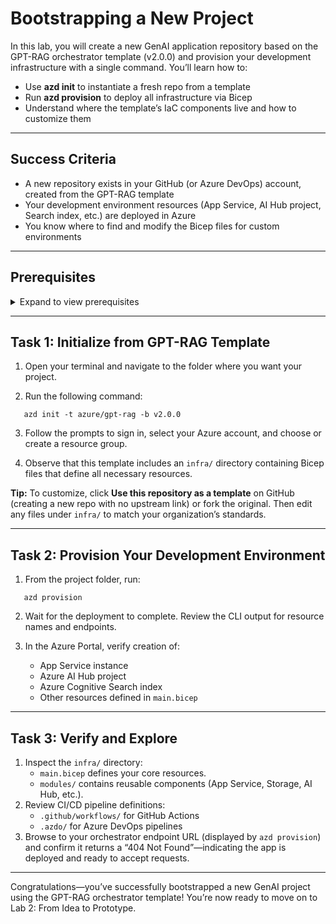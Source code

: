 # Bootstrapping a New Project

In this lab, you will create a new GenAI application repository based on the GPT-RAG orchestrator template (v2.0.0) and provision your development infrastructure with a single command. You’ll learn how to:

- Use **azd init** to instantiate a fresh repo from a template  
- Run **azd provision** to deploy all infrastructure via Bicep  
- Understand where the template’s IaC components live and how to customize them  

---

## Success Criteria

- A new repository exists in your GitHub (or Azure DevOps) account, created from the GPT-RAG template  
- Your development environment resources (App Service, AI Hub project, Search index, etc.) are deployed in Azure  
- You know where to find and modify the Bicep files for custom environments  

---

## Prerequisites

<details markdown="block">
<summary>Expand to view prerequisites</summary>

### Required Tools  
- Azure CLI (`az`) – https://aka.ms/install-az  
- Azure Developer CLI (`azd`) – https://aka.ms/install-azd  
- GitHub CLI (`gh`) – https://cli.github.com/  
- Git – https://git-scm.com/downloads  

### You Will Also Need  
- An **Azure subscription** with permissions to create resource groups and assign roles  
- Access to **Azure OpenAI** (request via the Microsoft form if needed)  
- Ability to create or use an existing **Service Principal** with at least **Contributor** role on your subscription  
  - _In production, you can scope down to least-privilege roles; Contributor is used here for simplicity._  
</details>

---

## Task 1: Initialize from GPT-RAG Template

1. Open your terminal and navigate to the folder where you want your project.  

2. Run the following command:  

```
   azd init -t azure/gpt-rag -b v2.0.0  
```

3. Follow the prompts to sign in, select your Azure account, and choose or create a resource group.  

4. Observe that this template includes an `infra/` directory containing Bicep files that define all necessary resources.

**Tip:** To customize, click **Use this repository as a template** on GitHub (creating a new repo with no upstream link) or fork the original. Then edit any files under `infra/` to match your organization’s standards.

---

## Task 2: Provision Your Development Environment

1. From the project folder, run:  

```
   azd provision  
```

2. Wait for the deployment to complete. Review the CLI output for resource names and endpoints.  

3. In the Azure Portal, verify creation of:  
   - App Service instance  
   - Azure AI Hub project  
   - Azure Cognitive Search index  
   - Other resources defined in `main.bicep`

---

## Task 3: Verify and Explore

1. Inspect the `infra/` directory:  
   - `main.bicep` defines your core resources.  
   - `modules/` contains reusable components (App Service, Storage, AI Hub, etc.).  
2. Review CI/CD pipeline definitions:  
   - `.github/workflows/` for GitHub Actions  
   - `.azdo/` for Azure DevOps pipelines  
3. Browse to your orchestrator endpoint URL (displayed by `azd provision`) and confirm it returns a “404 Not Found”—indicating the app is deployed and ready to accept requests.

---

Congratulations—you’ve successfully bootstrapped a new GenAI project using the GPT-RAG orchestrator template! You’re now ready to move on to Lab 2: From Idea to Prototype.

